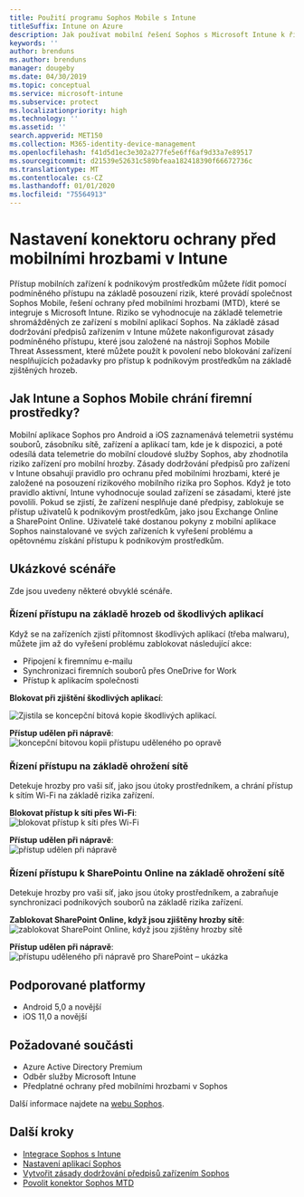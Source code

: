 ```yaml
---
title: Použití programu Sophos Mobile s Intune
titleSuffix: Intune on Azure
description: Jak používat mobilní řešení Sophos s Microsoft Intune k řízení přístupu mobilních zařízení k firemním prostředkům.
keywords: ''
author: brenduns
ms.author: brenduns
manager: dougeby
ms.date: 04/30/2019
ms.topic: conceptual
ms.service: microsoft-intune
ms.subservice: protect
ms.localizationpriority: high
ms.technology: ''
ms.assetid: ''
search.appverid: MET150
ms.collection: M365-identity-device-management
ms.openlocfilehash: f41d5d1ec3e302a277fe5e6ff6af9d33a7e89517
ms.sourcegitcommit: d21539e52631c589bfeaa182418390f66672736c
ms.translationtype: MT
ms.contentlocale: cs-CZ
ms.lasthandoff: 01/01/2020
ms.locfileid: "75564913"
---
```

# <a name="sophos-mobile-threat-defense-connector-with-intune"></a>Nastavení konektoru ochrany před mobilními hrozbami v Intune
Přístup mobilních zařízení k podnikovým prostředkům můžete řídit pomocí podmíněného přístupu na základě posouzení rizik, které provádí společnost Sophos Mobile, řešení ochrany před mobilními hrozbami (MTD), které se integruje s Microsoft Intune. Riziko se vyhodnocuje na základě telemetrie shromážděných ze zařízení s mobilní aplikací Sophos.
Na základě zásad dodržování předpisů zařízením v Intune můžete nakonfigurovat zásady podmíněného přístupu, které jsou založené na nástroji Sophos Mobile Threat Assessment, které můžete použít k povolení nebo blokování zařízení nesplňujících požadavky pro přístup k podnikovým prostředkům na základě zjištěných hrozeb.

## <a name="how-do-intune-and-sophos-mobile-help-protect-your-company-resources"></a>Jak Intune a Sophos Mobile chrání firemní prostředky?
Mobilní aplikace Sophos pro Android a iOS zaznamenává telemetrii systému souborů, zásobníku sítě, zařízení a aplikací tam, kde je k dispozici, a poté odesílá data telemetrie do mobilní cloudové služby Sophos, aby zhodnotila riziko zařízení pro mobilní hrozby.
Zásady dodržování předpisů pro zařízení v Intune obsahují pravidlo pro ochranu před mobilními hrozbami, které je založené na posouzení rizikového mobilního rizika pro Sophos. Když je toto pravidlo aktivní, Intune vyhodnocuje soulad zařízení se zásadami, které jste povolili. Pokud se zjistí, že zařízení nesplňuje dané předpisy, zablokuje se přístup uživatelů k podnikovým prostředkům, jako jsou Exchange Online a SharePoint Online. Uživatelé také dostanou pokyny z mobilní aplikace Sophos nainstalované ve svých zařízeních k vyřešení problému a opětovnému získání přístupu k podnikovým prostředkům.  

## <a name="sample-scenarios"></a>Ukázkové scénáře
Zde jsou uvedeny některé obvyklé scénáře.  
### <a name="control-access-based-on-threats-from-malicious-apps"></a>Řízení přístupu na základě hrozeb od škodlivých aplikací
Když se na zařízeních zjistí přítomnost škodlivých aplikací (třeba malwaru), můžete jim až do vyřešení problému zablokovat následující akce:
- Připojení k firemnímu e-mailu
- Synchronizaci firemních souborů přes OneDrive for Work
- Přístup k aplikacím společnosti

**Blokovat při zjištění škodlivých aplikací**:
 
![Zjistila se koncepční bitová kopie škodlivých aplikací.](./media/sophos-mtd-connector/sophos_malicious_apps_blocked.png)  

**Přístup udělen při nápravě**:  
![koncepční bitovou kopii přístupu uděleného po opravě](./media/sophos-mtd-connector/sophos_malicious_apps_unblocked.png)

### <a name="control-access-based-on-threat-to-network"></a>Řízení přístupu na základě ohrožení sítě  
Detekuje hrozby pro vaši síť, jako jsou útoky prostředníkem, a chrání přístup k sítím Wi-Fi na základě rizika zařízení.  

**Blokovat přístup k síti přes Wi-Fi**:  
![blokovat přístup k síti přes Wi-Fi](./media/sophos-mtd-connector/sophos_network_wifi_blocked.png)

**Přístup udělen při nápravě**:   
![přístup udělen při nápravě](./media/sophos-mtd-connector/sophos_network_wifi_unblocked.png)  

### <a name="control-access-to-sharepoint-online-based-on-threat-to-network"></a>Řízení přístupu k SharePointu Online na základě ohrožení sítě  
Detekuje hrozby pro vaši síť, jako jsou útoky prostředníkem, a zabraňuje synchronizaci podnikových souborů na základě rizika zařízení.  

**Zablokovat SharePoint Online, když jsou zjištěny hrozby sítě**:   
![zablokovat SharePoint Online, když jsou zjištěny hrozby sítě](./media/sophos-mtd-connector/sophos_network_spo_blocked.png)  

**Přístup udělen při nápravě**:  
![přístupu uděleného při nápravě pro SharePoint – ukázka](./media/sophos-mtd-connector/sophos_network_spo_unblocked.png)  

## <a name="supported-platforms"></a>Podporované platformy  
- Android 5,0 a novější
- iOS 11,0 a novější

## <a name="prerequisites"></a>Požadované součásti  
- Azure Active Directory Premium
- Odběr služby Microsoft Intune 
- Předplatné ochrany před mobilními hrozbami v Sophos

Další informace najdete na [webu Sophos](https://www.sophos.com/en-us/products/mobile-control.aspx).

## <a name="next-steps"></a>Další kroky  
- [Integrace Sophos s Intune](sophos-mtd-connector-integration.md)
- [Nastavení aplikací Sophos](mtd-apps-ios-app-configuration-policy-add-assign.md)
- [Vytvořit zásady dodržování předpisů zařízením Sophos](mtd-device-compliance-policy-create.md)
- [Povolit konektor Sophos MTD](mtd-connector-enable.md)
